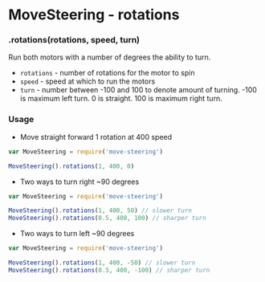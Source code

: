 # MoveSteering - rotations

### .rotations(rotations, speed, turn)
Run both motors with a number of degrees the ability to turn.

- `rotations` - number of rotations for the motor to spin
- `speed` - speed at which to run the motors
- `turn` - number between -100 and 100 to denote amount of turning. -100 is maximum left turn. 0 is straight. 100 is maximum right turn.


### Usage
- Move straight forward 1 rotation at 400 speed

```js
var MoveSteering = require('move-steering')

MoveSteering().rotations(1, 400, 0)
```

- Two ways to turn right ~90 degrees

```js
var MoveSteering = require('move-steering')

MoveSteering().rotations(1, 400, 50) // slower turn
MoveSteering().rotations(0.5, 400, 100) // sharper turn
```

- Two ways to turn left ~90 degrees

```js
var MoveSteering = require('move-steering')

MoveSteering().rotations(1, 400, -50) // slower turn
MoveSteering().rotations(0.5, 400, -100) // sharper turn
```
